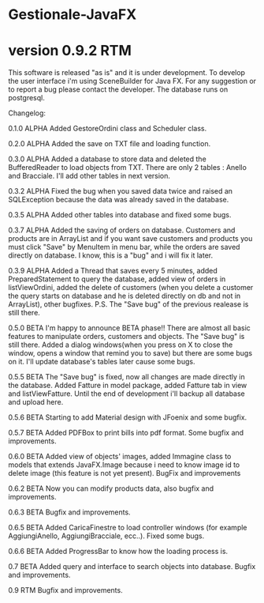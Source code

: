 # Gestionale-JavaFX
# version 0.9.2 RTM

This software is released "as is" and it is under development. To develop the user interface i'm using SceneBuilder for Java FX. 
For any suggestion or to report a bug please contact the developer.
The database runs on postgresql.

Changelog:

0.1.0 ALPHA
Added GestoreOrdini class and Scheduler class.

0.2.0 ALPHA
Added the save on TXT file and loading function.

0.3.0 ALPHA
Added a database to store data and deleted the BufferedReader to load objects from TXT.
There are only 2 tables : Anello and Bracciale. I'll add other tables in next version.

0.3.2 ALPHA
Fixed the bug when you saved data twice and raised an SQLException because the data
was already saved in the database.

0.3.5 ALPHA
Added other tables into database and fixed some bugs.

0.3.7 ALPHA
Added the saving of orders on database. Customers and products are in ArrayList and if you want save customers and products you must
click "Save" by MenuItem in menu bar, while the orders are saved directly on database. I know, this is a "bug" and i will fix it later.

0.3.9 ALPHA
Added a Thread that saves every 5 minutes, added PreparedStatement to query the database, added view of orders in listViewOrdini, added the delete of customers (when you delete a customer the query starts on database and he is deleted directly on db and not in ArrayList), other bugfixes. P.S. The "Save bug" of the previous realease is still there.

0.5.0 BETA
I'm happy to announce BETA phase!!
There are almost all basic features to manipulate orders, customers and objects. The "Save bug" is still there. Added a dialog windows(when you press on X to close the window, opens a window that remind you to save) but there are some bugs on it. I'll update database's tables later cause some bugs.

0.5.5 BETA
The "Save bug" is fixed, now all changes are made directly in the database. Added Fatture in model package, added Fatture tab in view and listViewFatture. Until the end of development i'll backup all database and upload here.

0.5.6 BETA
Starting to add Material design with JFoenix and some bugfix.

0.5.7 BETA
Added PDFBox to print bills into pdf format. Some bugfix and improvements.

0.6.0 BETA
Added view of objects' images, added Immagine class to models that extends JavaFX.Image because i need to know image id to delete image (this feature is not yet present). BugFix and improvements

0.6.2 BETA
Now you can modify products data, also bugfix and improvements. 

0.6.3 BETA
Bugfix and improvements.

0.6.5 BETA
Added CaricaFinestre to load controller windows (for example AggiungiAnello, AggiungiBracciale, ecc..). Fixed some bugs.

0.6.6 BETA
Added ProgressBar to know how the loading process is.

0.7 BETA
Added query and interface to search objects into database. Bugfix and improvements.

0.9 RTM
Bugfix and improvements.
